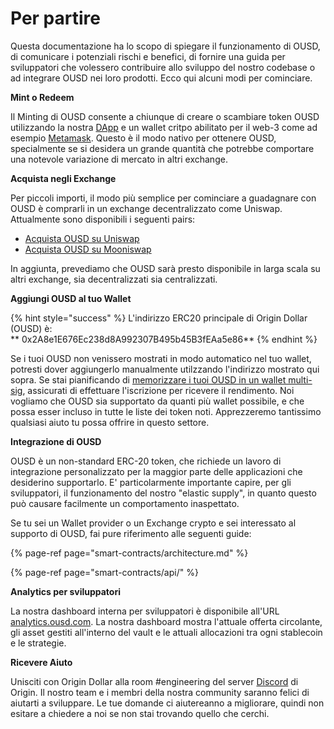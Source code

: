 # Per partire

Questa documentazione ha lo scopo di spiegare il funzionamento di OUSD, di comunicare i potenziali rischi e benefici, di fornire una guida per sviluppatori che volessero contribuire allo sviluppo del nostro codebase o ad integrare OUSD nei loro prodotti. Ecco qui alcuni modi per cominciare.

**Mint o Redeem**

Il Minting di OUSD consente a chiunque di creare o scambiare token OUSD utilizzando la nostra [DApp](www.ousd.com) e un wallet critpo abilitato per il web-3 come ad esempio [Metamask](https://www.metamask.io). Questo è il modo nativo per ottenere OUSD, specialmente se si desidera un grande quantità che potrebbe comportare una notevole variazione di mercato in altri exchange.

**Acquista negli Exchange**

Per piccoli importi, il modo più semplice per cominciare a guadagnare con OUSD è comprarli in un exchange decentralizzato come Uniswap. Attualmente sono disponibili i seguenti pairs:

* [Acquista OUSD su Uniswap](https://app.uniswap.org/#/swap?outputCurrency=0x2A8e1E676Ec238d8A992307B495b45B3fEAa5e86)
* [Acquista OUSD su Mooniswap](https://mooniswap.exchange/#/swap?outputToken=0x2a8e1e676ec238d8a992307b495b45b3feaa5e86)

In aggiunta, prevediamo che OUSD sarà presto disponibile in larga scala su altri exchange, sia decentralizzati sia centralizzati.

**Aggiungi OUSD al tuo Wallet**

{% hint style="success" %}
L'indirizzo ERC20 principale di Origin Dollar \(OUSD\) è:   
** 0x2A8e1E676Ec238d8A992307B495b45B3fEAa5e86**
{% endhint %}

Se i tuoi OUSD non venissero mostrati in modo automatico nel tuo wallet, potresti dover aggiungerlo manualmente utilzzando l'indirizzo mostrato qui sopra. Se stai pianificando di [memorizzare i tuoi OUSD in un wallet multi-sig](core-concepts/elastic-supply/rebasing-and-smart-contracts.md), assicurati di effettuare l'iscrizione per ricevere il rendimento. Noi vogliamo che OUSD sia supportato da quanti più wallet possibile, e che possa esser incluso in tutte le liste dei token noti. Apprezzeremo tantissimo qualsiasi aiuto tu possa offrire in questo settore.

**Integrazione di OUSD**

OUSD è un non-standard ERC-20 token, che richiede un lavoro di integrazione personalizzato per la maggior parte delle applicazioni che desiderino supportarlo. E' particolarmente importante capire, per gli sviluppatori, il funzionamento del nostro "elastic supply", in quanto questo può causare facilmente un comportamento inaspettato.

Se tu sei un Wallet provider o un Exchange crypto e sei interessato al supporto di OUSD, fai pure riferimento alle seguenti guide:

{% page-ref page="smart-contracts/architecture.md" %}

{% page-ref page="smart-contracts/api/" %}

**Analytics per sviluppatori**

La nostra dashboard interna per sviluppatori è disponibile all'URL [analytics.ousd.com](https://analytics.ousd.com). La nostra dashboard mostra l'attuale offerta circolante, gli asset gestiti all'interno del vault e le attuali allocazioni tra ogni stablecoin e le strategie.

**Ricevere Aiuto**

Unisciti con Origin Dollar alla room \#engineering del server [Discord](www.originprotocol.com/discord) di Origin.  Il nostro team e i membri della nostra community saranno felici di aiutarti a sviluppare. Le tue domande ci aiutereanno a migliorare, quindi non esitare a chiedere a noi se non stai trovando quello che cerchi.

